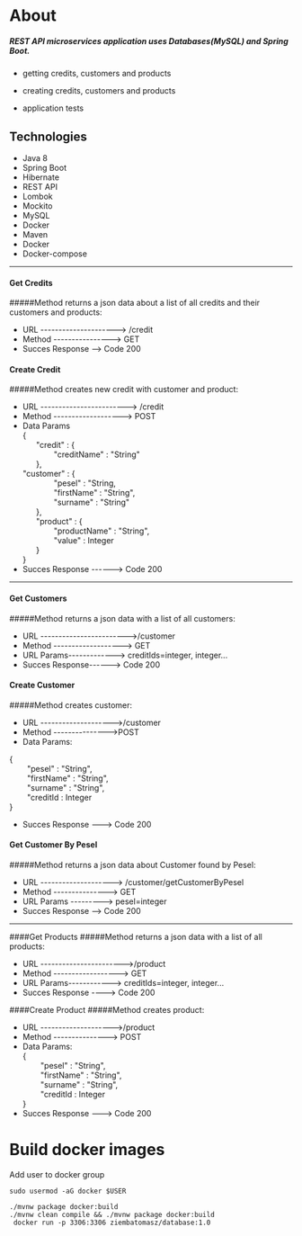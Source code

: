 # About

##### REST API  microservices application uses Databases(MySQL) and Spring Boot. 

* getting credits, customers and products
* creating credits, customers and products

* application tests

## Technologies

* Java 8
* Spring Boot
* Hibernate
* REST API
* Lombok
* Mockito
* MySQL
* Docker
* Maven
* Docker
* Docker-compose


____________________________________________________________________________________________________________
  ####  Get Credits 
  #####Method returns a json data about a list of all credits and their customers and products:
  * URL    ---------------------> /credit              
* Method   ----------------> GET
* Succes Response --> Code 200

 #### Create Credit
  #####Method creates new credit with customer and product:
 * URL ------------------------> /credit   
* Method -------------------> POST
* Data Params  
{  
	&nbsp;&nbsp;&nbsp;&nbsp;&nbsp;&nbsp;"credit" : {  
		&nbsp;&nbsp;&nbsp;&nbsp;&nbsp;&nbsp;&nbsp;&nbsp;&nbsp;&nbsp;&nbsp;&nbsp;&nbsp;&nbsp;"creditName" : "String"  
	&nbsp;&nbsp;&nbsp;&nbsp;&nbsp;&nbsp;},  
	"customer" : {  
		&nbsp;&nbsp;&nbsp;&nbsp;&nbsp;&nbsp;&nbsp;&nbsp;&nbsp;&nbsp;&nbsp;&nbsp;&nbsp;&nbsp;"pesel" : "String,  
		&nbsp;&nbsp;&nbsp;&nbsp;&nbsp;&nbsp;&nbsp;&nbsp;&nbsp;&nbsp;&nbsp;&nbsp;&nbsp;&nbsp;"firstName" : "String",  
		&nbsp;&nbsp;&nbsp;&nbsp;&nbsp;&nbsp;&nbsp;&nbsp;&nbsp;&nbsp;&nbsp;&nbsp;&nbsp;&nbsp;"surname" : "String"  
	&nbsp;&nbsp;&nbsp;&nbsp;&nbsp;&nbsp;},  
	&nbsp;&nbsp;&nbsp;&nbsp;&nbsp;&nbsp;"product" : {  
		&nbsp;&nbsp;&nbsp;&nbsp;&nbsp;&nbsp;&nbsp;&nbsp;&nbsp;&nbsp;&nbsp;&nbsp;&nbsp;&nbsp;"productName" : "String",  
		&nbsp;&nbsp;&nbsp;&nbsp;&nbsp;&nbsp;&nbsp;&nbsp;&nbsp;&nbsp;&nbsp;&nbsp;&nbsp;&nbsp;"value" : Integer  
	&nbsp;&nbsp;&nbsp;&nbsp;&nbsp;&nbsp;}  
}
* Succes Response ------> Code 200  

___________________________________________________________________________________________________________________________________________
#### Get Customers
#####Method returns a json data with a list of all customers:
* URL ------------------------>/customer
* Method -------------------> GET
* URL Params-------------> creditIds=integer, integer...
* Succes Response------> Code 200

#### Create Customer
#####Method creates customer:
* URL -------------------->/customer
* Method --------------->POST
* Data Params:

	
{  
		&nbsp;&nbsp;&nbsp;&nbsp;&nbsp;&nbsp;&nbsp;&nbsp;"pesel" : "String",  
		&nbsp;&nbsp;&nbsp;&nbsp;&nbsp;&nbsp;&nbsp;&nbsp;"firstName" : "String",  
		&nbsp;&nbsp;&nbsp;&nbsp;&nbsp;&nbsp;&nbsp;&nbsp;"surname" : "String",  
        &nbsp;&nbsp;&nbsp;&nbsp;&nbsp;&nbsp;&nbsp;&nbsp;"creditId : Integer  
} 
* Succes Response ---> Code 200 

#### Get Customer By Pesel
#####Method returns a json data about Customer found by Pesel:
* URL --------------------> /customer/getCustomerByPesel
* Method ---------------> GET
* URL Params ---------> pesel=integer
* Succes Response --> Code 200
--------------------------------------------------------------------------------------------------------
####Get Products
#####Method returns a json data with a list of all products:
* URL  ----------------------->/product
* Method ------------------> GET
* URL Params------------> creditIds=integer, integer...
* Succes Response ----> Code 200

####Create Product
#####Method creates product:
* URL -------------------->/product
* Method ---------------> POST
* Data Params:  
{  
		&nbsp;&nbsp;&nbsp;&nbsp;&nbsp;&nbsp;&nbsp;&nbsp;"pesel" : "String",  
		&nbsp;&nbsp;&nbsp;&nbsp;&nbsp;&nbsp;&nbsp;&nbsp;"firstName" : "String",  
		&nbsp;&nbsp;&nbsp;&nbsp;&nbsp;&nbsp;&nbsp;&nbsp;"surname" : "String",  
        &nbsp;&nbsp;&nbsp;&nbsp;&nbsp;&nbsp;&nbsp;&nbsp;"creditId : Integer  
} 
* Succes Response ---> Code 200





   


# Build docker images

Add user to docker group
```
sudo usermod -aG docker $USER
```
    ./mvnw package docker:build
    ./mvnw clean compile && ./mvnw package docker:build
     docker run -p 3306:3306 ziembatomasz/database:1.0
     
    